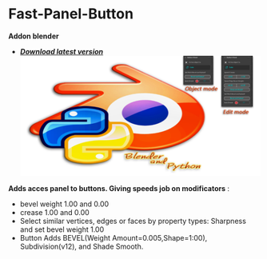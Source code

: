 # Fast-Panel-Button
**Addon blender**
* ***[Download latest version](https://github.com/Constantyn6487/Fast-Panel-Buttom/raw/main/Fast_Panel_Button.zip)***
![Header](Image.png)

**Adds acces panel to buttons. Giving speeds job on modificators** :

* bevel weight 1.00 and 0.00
* crease 1.00 and 0.00
* Select similar vertices, edges or faces by property types: Sharpness and set bevel weight 1.00
* Button Adds BEVEL(Weight Amount=0.005,Shape=1:00), Subdivision(v12), and Shade Smooth.
